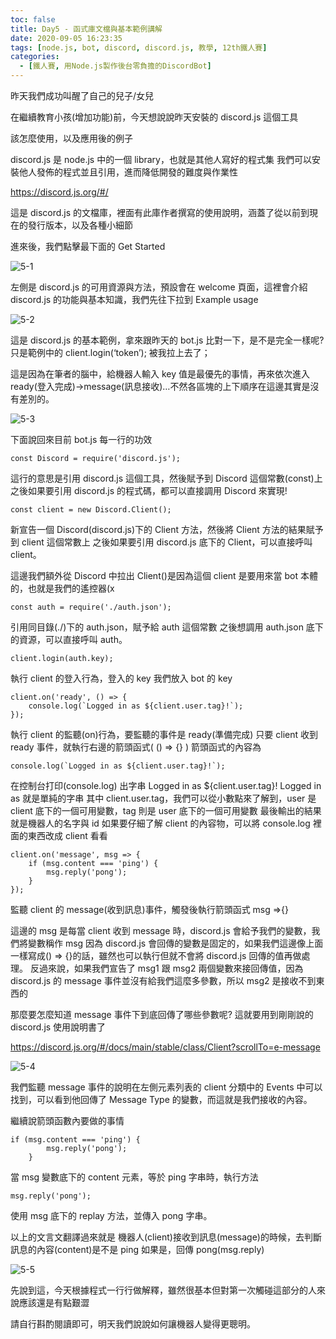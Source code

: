 ```yaml
---
toc: false
title: Day5 - 函式庫文檔與基本範例講解
date: 2020-09-05 16:23:35
tags: [node.js, bot, discord, discord.js, 教學, 12th鐵人賽]
categories:
  - [鐵人賽, 用Node.js製作後台零負擔的DiscordBot]
---
```


昨天我們成功叫醒了自己的兒子/女兒

在繼續教育小孩(增加功能)前，今天想說說昨天安裝的 discord.js 這個工具

<!-- more -->

該怎麼使用，以及應用後的例子

discord.js 是 node.js 中的一個 library，也就是其他人寫好的程式集
我們可以安裝他人發佈的程式並且引用，進而降低開發的難度與作業性

https://discord.js.org/#/

這是 discord.js 的文檔庫，裡面有此庫作者撰寫的使用說明，涵蓋了從以前到現在的發行版本，以及各種小細節

進來後，我們點擊最下面的 Get Started

![5-1](https://i.imgur.com/lzlZZCz.png)

左側是 discord.js 的可用資源與方法，預設會在 welcome 頁面，這裡會介紹 discord.js 的功能與基本知識，我們先往下拉到 Example usage

![5-2](https://i.imgur.com/yAsK0m7.png)

這是 discord.js 的基本範例，拿來跟昨天的 bot.js 比對一下，是不是完全一樣呢?
只是範例中的 client.login(‘token’); 被我拉上去了；

這是因為在筆者的腦中，給機器人輸入 key 值是最優先的事情，再來依次進入 ready(登入完成)->message(訊息接收)…不然各區塊的上下順序在這邊其實是沒有差別的。

![5-3](https://i.imgur.com/JJAMzjd.png)

下面說回來目前 bot.js 每一行的功效

```
const Discord = require('discord.js');
```

這行的意思是引用 discord.js 這個工具，然後賦予到 Discord 這個常數(const)上
之後如果要引用 discord.js 的程式碼，都可以直接調用 Discord 來實現!

```
const client = new Discord.Client();
```

新宣告一個 Discord(discord.js)下的 Client 方法，然後將 Client 方法的結果賦予到 client 這個常數上
之後如果要引用 discord.js 底下的 Client，可以直接呼叫 client。

這邊我們額外從 Discord 中拉出 Client()是因為這個 client 是要用來當 bot 本體的，也就是我們的遙控器(x

```
const auth = require('./auth.json');
```

引用同目錄(./)下的 auth.json，賦予給 auth 這個常數
之後想調用 auth.json 底下的資源，可以直接呼叫 auth。

```
client.login(auth.key);
```

執行 client 的登入行為，登入的 key 我們放入 bot 的 key

```
client.on('ready', () => {
    console.log(`Logged in as ${client.user.tag}!`);
});
```

執行 client 的監聽(on)行為，要監聽的事件是 ready(準備完成)
只要 client 收到 ready 事件，就執行右邊的箭頭函式( () => {} )
箭頭函式的內容為

```
console.log(`Logged in as ${client.user.tag}!`);
```

在控制台打印(console.log) 出字串 Logged in as ${client.user.tag}!
Logged in as 就是單純的字串
其中 client.user.tag，我們可以從小數點來了解到，user 是 client 底下的一個可用變數，tag 則是 user 底下的一個可用變數
最後輸出的結果就是機器人的名字與 id
如果要仔細了解 client 的內容物，可以將 console.log 裡面的東西改成 client 看看

```
client.on('message', msg => {
    if (msg.content === 'ping') {
        msg.reply('pong');
    }
});
```

監聽 client 的 message(收到訊息)事件，觸發後執行箭頭函式 msg =>{}

這邊的 msg 是每當 client 收到 message 時，discord.js 會給予我們的變數，我們將變數稱作 msg
因為 discord.js 會回傳的變數是固定的，如果我們這邊像上面一樣寫成() => {}的話，雖然也可以執行但就不會將 discord.js 回傳的值再做處理。
反過來說，如果我們宣告了 msg1 跟 msg2 兩個變數來接回傳值，因為 discord.js 的 message 事件並沒有給我們這麼多參數，所以 msg2 是接收不到東西的

那麼要怎麼知道 message 事件下到底回傳了哪些參數呢?
這就要用到剛剛說的 discord.js 使用說明書了

https://discord.js.org/#/docs/main/stable/class/Client?scrollTo=e-message

![5-4](https://i.imgur.com/mtq2Iqi.png)

我們監聽 message 事件的說明在左側元素列表的 client 分類中的 Events 中可以找到，可以看到他回傳了 Message Type 的變數，而這就是我們接收的內容。

繼續說箭頭函數內要做的事情

```
if (msg.content === 'ping') {
        msg.reply('pong');
    }
```

當 msg 變數底下的 content 元素，等於 ping 字串時，執行方法

```
msg.reply('pong');
```

使用 msg 底下的 replay 方法，並傳入 pong 字串。

以上的文言文翻譯過來就是
機器人(client)接收到訊息(message)的時候，去判斷訊息的內容(content)是不是 ping
如果是，回傳 pong(msg.reply)

![5-5](https://i.imgur.com/ZZr9Cqx.png)

先說到這，今天根據程式一行行做解釋，雖然很基本但對第一次觸碰這部分的人來說應該還是有點艱澀

請自行斟酌閱讀即可，明天我們說說如何讓機器人變得更聰明。
